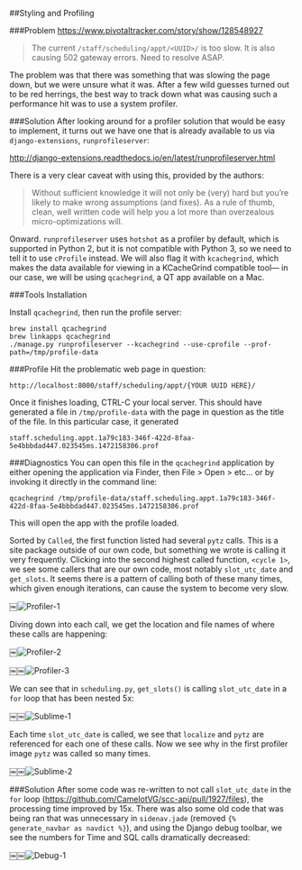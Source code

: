 ##Styling and Profiling

###Problem
https://www.pivotaltracker.com/story/show/128548927
> The current `/staff/scheduling/appt/<UUID>/` is too slow. It is also causing 502 gateway errors. Need to resolve ASAP.

The problem was that there was something that was slowing the page down, but we were unsure what it was. After a few wild guesses turned out to be red herrings, the best way to track down what was causing such a performance hit was to use a system profiler. 

###Solution
After looking around for a profiler solution that would be easy to implement, it turns out we have one that is already available to us via `django-extensions`, `runprofileserver`:

http://django-extensions.readthedocs.io/en/latest/runprofileserver.html

There is a very clear caveat with using this, provided by the authors:
> Without sufficient knowledge it will not only be (very) hard but you’re likely to make wrong assumptions (and fixes). As a rule of thumb, clean, well written code will help you a lot more than overzealous micro-optimizations will.

Onward. `runprofileserver` uses `hotshot` as a profiler by default, which is supported in Python 2, but it is not compatible with Python 3, so we need to tell it to use `cProfile` instead. We will also flag it with `kcachegrind`, which makes the data available for viewing in a KCacheGrind compatible tool— in our case, we will be using `qcachegrind`, a QT app available on a Mac.

###Tools Installation

Install `qcachegrind`, then run the profile server:

```
brew install qcachegrind
brew linkapps qcachegrind
./manage.py runprofileserver --kcachegrind --use-cprofile --prof-path=/tmp/profile-data
```

###Profile
Hit the problematic web page in question:

`http://localhost:8000/staff/scheduling/appt/{YOUR UUID HERE}/`

Once it finishes loading, CTRL-C your local server. This should have generated a file in `/tmp/profile-data` with the page in question as the title of the file. In this particular case, it generated

`staff.scheduling.appt.1a79c183-346f-422d-8faa-5e4bbbdad447.023545ms.1472158306.prof`

###Diagnostics
You can open this file in the `qcachegrind` application by either opening the application via Finder, then File > Open > etc… or by invoking it directly in the command line:

```
qcachegrind /tmp/profile-data/staff.scheduling.appt.1a79c183-346f-422d-8faa-5e4bbbdad447.023545ms.1472158306.prof
```
This will open the app with the profile loaded. 

Sorted by `Called`, the first function listed had several `pytz` calls. This is a site package outside of our own code, but something we wrote is calling it very frequently. Clicking into the second highest called function, `<cycle 1>`, we see some callers that are our own code, most notably `slot_utc_date` and `get_slots`. It seems there is a pattern of calling both of these many times, which given enough iterations, can cause the system to become very slow. 

￼![Profiler-1](http://imgur.com/Ox1Dwxl.png)

Diving down into each call, we get the location and file names of where these calls are happening:

￼![Profiler-2](http://imgur.com/2584oOo.png)

￼￼![Profiler-3](http://imgur.com/RAQGm0e.png)

We can see that in `scheduling.py`, `get_slots()` is calling `slot_utc_date` in a `for` loop that has been nested 5x:

￼￼![Sublime-1](http://imgur.com/YDFzXo7.png)

Each time `slot_utc_date` is called, we see that `localize` and `pytz` are referenced for each one of these calls. Now we see why in the first profiler image `pytz` was called so many times.

￼￼![Sublime-2](http://imgur.com/eUOcp9H.png)

###Solution
After some code was re-written to not call `slot_utc_date` in the `for` loop (https://github.com/CamelotVG/scc-api/pull/1927/files), the processing time improved by 15x. There was also some old code that was being ran that was unnecessary in `sidenav.jade` (removed `{% generate_navbar as navdict %}`), and using the Django debug toolbar, we see the numbers for Time and SQL calls dramatically decreased:

￼￼![Debug-1](http://imgur.com/tzZ9DR9.png)
